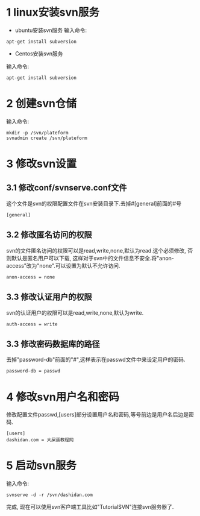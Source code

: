 1 linux安装svn服务
===

- ubuntu安装svn服务
输入命令:
```
apt-get install subversion
```

- Centos安装svn服务

输入命令:
```
apt-get install subversion
```

2 创建svn仓储
===

输入命令:
```
mkdir -p /svn/plateform
svnadmin create /svn/plateform
```

3 修改svn设置
===

3.1 修改conf/svnserve.conf文件
---
这个文件是svn的权限配置文件在svn安装目录下.去掉#[general]前面的#号
```
[general]
```
	
3.2 修改匿名访问的权限
---

svn的文件匿名访问的权限可以是read,write,none,默认为read.这个必须修改, 否则默认是匿名用户可以下载, 这样对于svn中的文件信息不安全.将"anon-access"改为"none".可以设置为默认不允许访问.

```
anon-access = none
```	

3.3 修改认证用户的权限
---

svn的认证用户的权限可以是read,write,none,默认为write.

```
auth-access = write
```	

3.3 修改密码数据库的路径
---
去掉"password-db"前面的"#",这样表示在passwd文件中来设定用户的密码.
```
password-db = passwd
```
	
4 修改svn用户名和密码
===

修改配置文件passwd,[users]部分设置用户名和密码,等号前边是用户名后边是密码.

```
[users]
dashidan.com = 大屎蛋教程网
```

5 启动svn服务
===

输入命令:
```
svnserve -d -r /svn/dashidan.com
```

完成, 现在可以使用svn客户端工具比如"TutorialSVN"连接svn服务器了.